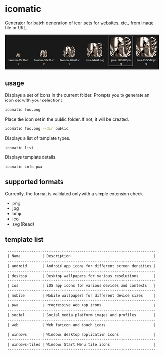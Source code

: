 # icomatic

Generator for batch generation of icon sets for websites, etc., from image file or URL.

![demo](/docs/images/demo.png)

## usage

Displays a set of icons in the current folder. Prompts you to generate an icon set with your selections.

```bash
icomatic foo.png
```

Place the icon set in the public folder. If not, it will be created.

```bash
icomatic foo.png --dir public
```

Displays a list of template types.

```bash
icomatic list
```

Displays template details.

```bash
icomatic info pwa
```

## supported formats

Currently, the format is validated only with a simple extension check.

- png
- jpg
- bmp
- ico
- svg (Read)

## template list

```
 --------------------------------------------------------------------
 | Name          | Description                                      |
 --------------------------------------------------------------------
 | android       | Android app icons for different screen densities |
 --------------------------------------------------------------------
 | desktop       | Desktop wallpapers for various resolutions       |
 --------------------------------------------------------------------
 | ios           | iOS app icons for various devices and contexts   |
 --------------------------------------------------------------------
 | mobile        | Mobile wallpapers for different device sizes     |
 --------------------------------------------------------------------
 | pwa           | Progressive Web App icons                        |
 --------------------------------------------------------------------
 | social        | Social media platform images and profiles        |
 --------------------------------------------------------------------
 | web           | Web favicon and touch icons                      |
 --------------------------------------------------------------------
 | windows       | Windows desktop application icons                |
 --------------------------------------------------------------------
 | windows-tiles | Windows Start Menu tile icons                    |
 --------------------------------------------------------------------
```
